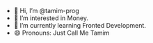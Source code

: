 - 👋 Hi, I’m @tamim-prog
- 👀 I’m interested in Money.
- 🌱 I’m currently learning Fronted Development.
- 😄 Pronouns: Just Call Me Tamim

<!---
tamim-prog/tamim-prog is a ✨ special ✨ repository because its `README.md` (this file) appears on your GitHub profile.
You can click the Preview link to take a look at your changes.
--->
